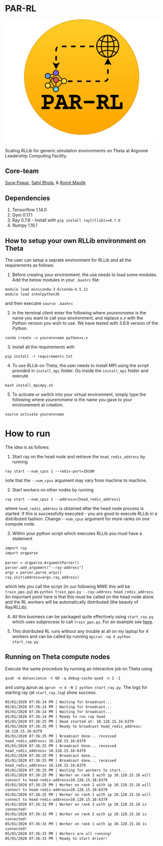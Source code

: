 # PAR-RL

<p align="center">
		<img src="docs/logo_with_title.png" width="512">
	</p>
  
Scaling RLLib for generic simulation environments on Theta at Argonne Leadership Computing Facility.

## Core-team
[Suraj Pawar](https://surajp92.github.io/), [Sahil Bhola](https://scholar.google.com/citations?user=ggpPX6cAAAAJ&hl=en), & [Romit Maulik](https://romit-maulik.github.io/)

## Dependencies
1. Tensorflow 1.14.0
2. Gym 0.17.1
3. Ray 0.7.6 - Install with `pip install ray[rllib]==0.7.6`
4. Numpy 1.16.1

## How to setup your own RLLib environment on Theta

The user can setup a seprate environment for RLLib and all the requirements as follows:

1. Before creating your environment, the use needs to load some modules. Add the below modules in your `.bashrc` file:
```
module load miniconda-3.6/conda-4.5.12
module load intelpython36
```
and then executre `source .bashrc`

2. In the terminal client enter the following where *yourenvname* is the name you want to call your environment, and replace *x.x* with the Python version you wish to use. We have tested with 3.6.8 version of the Python.
```
conda create -n yourenvname python=x.x 
```

3. Install all the requirements with 
```
pip install -r requirements.txt
```

4. To use RLLib on Theta, the user needs to install MPI using the script provided in `install_mpi` folder. Go inside the `install_mpi` folder and execute
```
bash install_mpi4py.sh
```

5. To activate or switch into your virtual environment, simply type the following where *yourenvname* is the name you gave to your environement at creation.
```
source activate yourenvname
```

# How to run

The idea is as follows:

1. Start ray on the head node and retrieve the `head_redis_address` by running
```
ray start --num_cpus 1 --redis-port=10100
```
note that the `--num_cpus` argument may vary from machine to machine.

2. Start workers on other nodes by running
```
ray start --num_cpus 1 --address={head_redis_address}
```
where `head_redis_address` is obtained after the head node process is started. If this is successfully executed - you are good to execute RLLib in a distributed fashion. Change `--num_cpus` argument for more ranks on one compute node.

3. Within your python script which executes RLLib you must have a statement
```
import ray
import argparse

parser = argparse.ArgumentParser()
parser.add_argument("--ray-address")
args = parser.parse_args()
ray.init(address=args.ray_address)
```
which lets you call the script (in our following MWE this will be `train_ppo.py`) as `python train_ppo.py --ray-address head_redis_address`. An important point here is that this must be called on the head node alone and the RL workers will be automatically distributed (the beauty of Ray/RLLib). 

4. All this business can be packaged quite effectively using `start_ray.py` which uses subprocess to call `train_ppo.py`. For an example see [here](https://github.com/Romit-Maulik/PAR-RL/blob/master/cartpole/start_ray.py).

5. This distributed RL runs without any trouble at all on my laptop for 4 workers and can be called by running `mpirun -np 4 python start_ray.py`

## Running on Theta compute nodes

Execute the same procedure by running an interactive job on Theta using
```
qsub -A datascience -t 60 -q debug-cache-quad -n 2 -I
```
and using aprun as `aprun -n 4 -N 2 python start_ray.py`. The logs for starting ray (at `start_ray.log`) show success:

```
05/01/2020 07:36:14 PM | Waiting for broadcast...
05/01/2020 07:36:14 PM | Waiting for broadcast...
05/01/2020 07:36:14 PM | Waiting for broadcast...
05/01/2020 07:36:14 PM | Ready to run ray head
05/01/2020 07:36:25 PM | Head started at: 10.128.15.16:6379
05/01/2020 07:36:25 PM | Ready to broadcast head_redis_address: 10.128.15.16:6379
05/01/2020 07:36:25 PM | Broadcast done... received head_redis_address= 10.128.15.16:6379
05/01/2020 07:36:25 PM | Broadcast done... received head_redis_address= 10.128.15.16:6379
05/01/2020 07:36:25 PM | Broadcast done...
05/01/2020 07:36:25 PM | Broadcast done... received head_redis_address= 10.128.15.16:6379
05/01/2020 07:36:25 PM | Waiting for workers to start...
05/01/2020 07:36:25 PM | Worker on rank 3 with ip 10.128.15.16 will connect to head-redis-address=10.128.15.16:6379
05/01/2020 07:36:25 PM | Worker on rank 2 with ip 10.128.15.16 will connect to head-redis-address=10.128.15.16:6379
05/01/2020 07:36:25 PM | Worker on rank 1 with ip 10.128.15.16 will connect to head-redis-address=10.128.15.16:6379
05/01/2020 07:36:32 PM | Worker on rank 3 with ip 10.128.15.16 is connected!
05/01/2020 07:36:32 PM | Worker on rank 2 with ip 10.128.15.16 is connected!
05/01/2020 07:36:33 PM | Worker on rank 1 with ip 10.128.15.16 is connected!
05/01/2020 07:36:33 PM | Workers are all running!
05/01/2020 07:36:33 PM | Ready to start driver!
```


